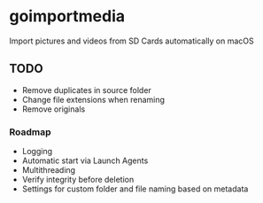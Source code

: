 # goimportmedia
Import pictures and videos from SD Cards automatically on macOS

## TODO
* Remove duplicates in source folder
* Change file extensions when renaming
* Remove originals

### Roadmap
* Logging
* Automatic start via Launch Agents
* Multithreading
* Verify integrity before deletion
* Settings for custom folder and file naming based on metadata